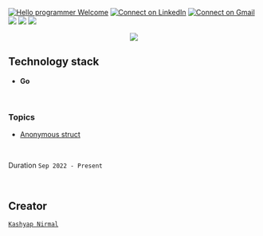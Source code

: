 [![Hello programmer Welcome](https://img.shields.io/badge/Hello,Programmer!-Welcome-orange.svg?style=flat&logo=github)](https://github.com/kr-kashyap/)
[![Connect on LinkedIn](https://img.shields.io/badge/--linkedin?label=LinkedIn&logo=LinkedIn&style=social)](https://www.linkedin.com/in/kashyap-nirmal/) 
[![Connect on Gmail](https://img.shields.io/badge/--Gmail?label=Gmail&logo=Gmail&style=social)](mailto:kashyap.n@knackroot.com)
<br>
<img src="https://forthebadge.com/images/badges/for-you.svg" />
<img src="https://forthebadge.com/images/badges/built-with-love.svg" />
<img src="http://ForTheBadge.com/images/badges/made-with-go.svg" />

<p align="center">
<img src="https://capsule-render.vercel.app/api?type=rect&color=gradient&height=100&section=header&text=👉%20Go%20Notes%20👈&fontSize=50&fontAlignY=70" /> 
</p>

## Technology stack
- **Go**

<br>

### Topics

- [Anonymous struct](https://blog.boot.dev/golang/anonymous-structs-golang/)

<br>

Duration ` Sep 2022 - Present `

<br>

## Creator 
[`Kashyap Nirmal`](https://github.com/kr-kashyap/)

